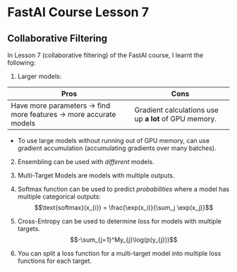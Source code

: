 # FastAI Course Lesson 7
## Collaborative Filtering
In Lesson 7 (collaborative filtering) of the FastAI course, I learnt the following:
1. Larger models:

| Pros | Cons |
|-|-|
| Have more parameters -> find more features -> more accurate models | Gradient calculations use up **a lot** of GPU memory.

* To use large models without running out of GPU memory, can use gradient accumulation (accumulating gradients over many batches).

2. Ensembling can be used with *different* models.

3. Multi-Target Models are models with multiple outputs.

4. Softmax function can be used to predict *probabilities* where a model has multiple categorical outputs:
$$\text{softmax}(x_{i}) = \frac{\exp(x_i)}{\sum_j \exp(x_j)}$$

5. Cross-Entropy can be used to determine loss for models with multiple targets.
$$-\sum_{j=1}^My_{j}\log(p(y_{j}))$$

6. You can split a loss function for a multi-target model into multiple loss functions for each target.

